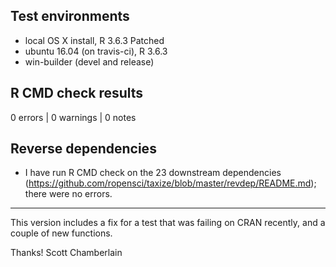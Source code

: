 ## Test environments

* local OS X install, R 3.6.3 Patched
* ubuntu 16.04 (on travis-ci), R 3.6.3
* win-builder (devel and release)

## R CMD check results

0 errors | 0 warnings | 0 notes

## Reverse dependencies

* I have run R CMD check on the 23 downstream dependencies
(<https://github.com/ropensci/taxize/blob/master/revdep/README.md>);
there were no errors.

------

This version includes a fix for a test that was failing on CRAN recently, and a couple of new functions.

Thanks!
Scott Chamberlain
